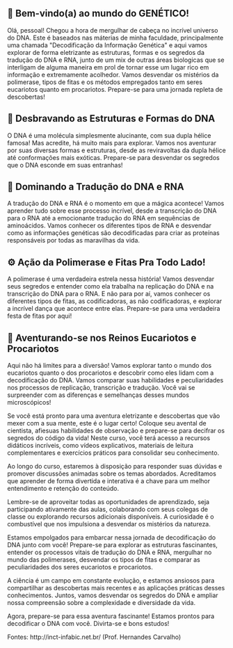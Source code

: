 
  <h2>🔬 Bem-vindo(a) ao mundo do GENÉTICO!</h2>
  <p>Olá, pessoal! Chegou a hora de mergulhar de cabeça no incrível universo do DNA. Este é baseados nas máterias de minha faculdade, principalmente uma chamada "Decodificação da Informação Genética" e aqui vamos explorar de forma eletrizante as estruturas, formas e os segredos da tradução do DNA e RNA, junto de um mix de outras áreas biologicas que se interligam de alguma maneira em prol de tornar esse um lugar rico em informação e extremamente acolhedor. Vamos desvendar os mistérios da polimerase, tipos de fitas e os métodos empregados tanto em seres eucariotos quanto em procariotos. Prepare-se para uma jornada repleta de descobertas!</p>
  <h2>🧬 Desbravando as Estruturas e Formas do DNA</h2>
  <p>O DNA é uma molécula simplesmente alucinante, com sua dupla hélice famosa! Mas acredite, há muito mais para explorar. Vamos nos aventurar por suas diversas formas e estruturas, desde as reviravoltas da dupla hélice até conformações mais exóticas. Prepare-se para desvendar os segredos que o DNA esconde em suas entranhas!</p>
  <h2>🔑 Dominando a Tradução do DNA e RNA</h2>
  <p>A tradução do DNA e RNA é o momento em que a mágica acontece! Vamos aprender tudo sobre esse processo incrível, desde a transcrição do DNA para o RNA até a emocionante tradução do RNA em sequências de aminoácidos. Vamos conhecer os diferentes tipos de RNA e desvendar como as informações genéticas são decodificadas para criar as proteínas responsáveis por todas as maravilhas da vida.</p>
  <h2>⚙️ Ação da Polimerase e Fitas Pra Todo Lado!</h2>
  <p>A polimerase é uma verdadeira estrela nessa história! Vamos desvendar seus segredos e entender como ela trabalha na replicação do DNA e na transcrição do DNA para o RNA. E não para por aí, vamos conhecer os diferentes tipos de fitas, as codificadoras, as não codificadoras, e explorar a incrível dança que acontece entre elas. Prepare-se para uma verdadeira festa de fitas por aqui!</p>
  <h2>🔬 Aventurando-se nos Reinos Eucariotos e Procariotos</h2>
  <p>Aqui não há limites para a diversão! Vamos explorar tanto o mundo dos eucariotos quanto o dos procariotos e descobrir como eles lidam com a decodificação do DNA. Vamos comparar suas habilidades e peculiaridades nos processos de replicação, transcrição e tradução. Você vai se surpreender com as diferenças e semelhanças desses mundos microscópicos!</p>
  <p>Se você está pronto para uma aventura eletrizante e descobertas que vão mexer com a sua mente, este é o lugar certo! Coloque seu avental de cientista, afiesuas habilidades de observação e prepare-se para decifrar os segredos do código da vida! Neste curso, você terá acesso a recursos didáticos incríveis, como vídeos explicativos, materiais de leitura complementares e exercícios práticos para consolidar seu conhecimento.</p>

<p>Ao longo do curso, estaremos à disposição para responder suas dúvidas e promover discussões animadas sobre os temas abordados. Acreditamos que aprender de forma divertida e interativa é a chave para um melhor entendimento e retenção do conteúdo.</p>
<p>Lembre-se de aproveitar todas as oportunidades de aprendizado, seja participando ativamente das aulas, colaborando com seus colegas de classe ou explorando recursos adicionais disponíveis. A curiosidade é o combustível que nos impulsiona a desvendar os mistérios da natureza.</p>
<p>Estamos empolgados para embarcar nessa jornada de decodificação do DNA junto com você! Prepare-se para explorar as estruturas fascinantes, entender os processos vitais de tradução do DNA e RNA, mergulhar no mundo das polimerases, desvendar os tipos de fitas e comparar as peculiaridades dos seres eucariotos e procariotos.</p>
<p>A ciência é um campo em constante evolução, e estamos ansiosos para compartilhar as descobertas mais recentes e as aplicações práticas desses conhecimentos. Juntos, vamos desvendar os segredos do DNA e ampliar nossa compreensão sobre a complexidade e diversidade da vida.</p>
<p>Agora, prepare-se para essa aventura fascinante! Estamos prontos para decodificar o DNA com você. Divirta-se e bons estudos!</p>
<p>Fontes: http://inct-infabic.net.br/ (Prof. Hernandes Carvalho)<p>
</body>
</html>

